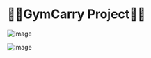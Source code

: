 # 🏋🏻GymCarry Project🏋🏻


![image](https://user-images.githubusercontent.com/83346234/143384195-7f3b998e-b7ae-49d3-856e-35abe8f613d8.png)

![image](https://user-images.githubusercontent.com/83346234/143384279-e3c575d1-d37e-48fb-b8f6-90c932715e50.png)

